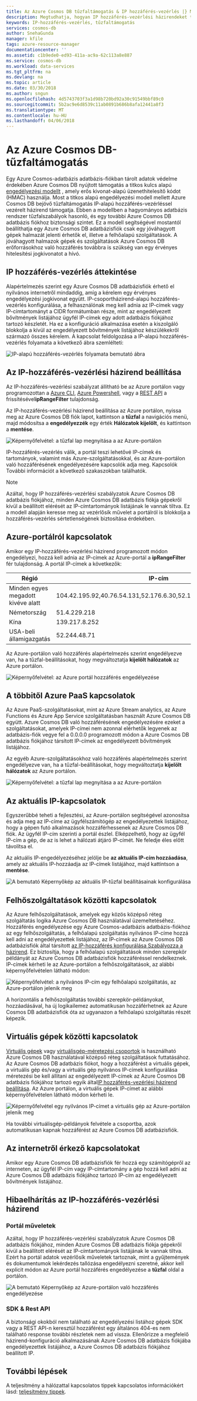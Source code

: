 ```yaml
---
title: Az Azure Cosmos DB tűzfaltámogatás & IP hozzáférés-vezérlés |} Microsoft Docs
description: Megtudhatja, hogyan IP hozzáférés-vezérlési házirendeket tűzfal támogatásához az Azure Cosmos DB adatbázis fiókot használjon.
keywords: IP-hozzáférés-vezérlés, tűzfaltámogatás
services: cosmos-db
author: SnehaGunda
manager: kfile
tags: azure-resource-manager
documentationcenter: ''
ms.assetid: c1b9ede0-ed93-411a-ac9a-62c113a8e887
ms.service: cosmos-db
ms.workload: data-services
ms.tgt_pltfrm: na
ms.devlang: na
ms.topic: article
ms.date: 03/30/2018
ms.author: sngun
ms.openlocfilehash: 4d5743703f3a1d98b720bd92a30c91549bbf89c0
ms.sourcegitcommit: 5b2ac9e6d8539c11ab0891b686b8afa12441a8f3
ms.translationtype: MT
ms.contentlocale: hu-HU
ms.lasthandoff: 04/06/2018
---
```

# <a name="azure-cosmos-db-firewall-support"></a>Az Azure Cosmos DB-tűzfaltámogatás
Egy Azure Cosmos-adatbázis adatbázis-fiókban tárolt adatok védelme érdekében Azure Cosmos DB nyújtott támogatás a titkos kulcs alapú [engedélyezési modellt](https://msdn.microsoft.com/library/azure/dn783368.aspx) , amely erős kivonat-alapú üzenethitelesítő kódot (HMAC) használja. Most a titkos alapú engedélyezési modell mellett Azure Cosmos DB bejövő tűzfaltámogatás IP-alapú hozzáférés-vezérléssel vezérelt házirend támogatja. Ebben a modellben a hagyományos adatbázis rendszer tűzfalszabályok hasonló, és egy további Azure Cosmos DB adatbázis fiókhoz biztonsági szintet. Ez a modell segítségével mostantól beállíthatja egy Azure Cosmos DB adatbázisfiók csak egy jóváhagyott gépek halmazát jelenti érhetők el, illetve a felhőalapú szolgáltatások. A jóváhagyott halmazok gépek és szolgáltatások Azure Cosmos DB erőforrásokhoz való hozzáférés továbbra is szükség van egy érvényes hitelesítési jogkivonatot a hívó.

## <a name="ip-access-control-overview"></a>IP hozzáférés-vezérlés áttekintése
Alapértelmezés szerint egy Azure Cosmos DB adatbázisfiók érhető el nyilvános internetről mindaddig, amíg a kérelem egy érvényes engedélyezési jogkivonat együtt. IP-csoportházirend-alapú hozzáférés-vezérlés konfigurálása, a felhasználónak meg kell adnia az IP-címek vagy IP-címtartományt a CIDR formátumban része, mint az engedélyezett bővítmények listájához ügyfél IP-címek egy adott adatbázis fiókjához tartozó készletét. Ha ez a konfiguráció alkalmazása esetén a kiszolgáló blokkolja a kívül az engedélyezett bővítmények listájához készülékekről származó összes kérelem.  A kapcsolat feldolgozása a IP-alapú hozzáférés-vezérlés folyamata a következő ábra szemlélteti:

![IP-alapú hozzáférés-vezérlés folyamata bemutató ábra](./media/firewall-support/firewall-support-flow.png)

## <a id="configure-ip-policy"></a> Az IP-hozzáférés-vezérlési házirend beállítása
Az IP-hozzáférés-vezérlési szabályzat állítható be az Azure portálon vagy programozottan a [Azure CLI](cli-samples.md), [Azure Powershell](powershell-samples.md), vagy a [REST API](/rest/api/cosmos-db/) a frissítésével**ipRangeFilter** tulajdonság. 

Az IP-hozzáférés-vezérlési házirend beállítása az Azure portálon, nyissa meg az Azure Cosmos DB fiók lapot, kattintson a **tűzfal** a navigációs menü, majd módosítsa a **engedélyezzék** egy érték  **Hálózatok kijelölt**, és kattintson a **mentése**. 

![Képernyőfelvétel: a tűzfal lap megnyitása a az Azure-portálon](./media/firewall-support/azure-portal-firewall.png)

IP-hozzáférés-vezérlés válik, a portál teszi lehetővé IP-címek és tartományok, valamint más Azure-szolgáltatásokkal, és az Azure-portálon való hozzáférésének engedélyezésére kapcsolók adja meg. Kapcsolók További információt a következő szakaszokban találhatók.

> [!NOTE]
> Azáltal, hogy IP hozzáférés-vezérlési szabályzatok Azure Cosmos DB adatbázis fiókjához, minden Azure Cosmos DB adatbázis fiókja gépekről kívül a beállított elérését az IP-címtartományok listájának le vannak tiltva. Ez a modell alapján keresse meg az vezérlősík művelet a portálról is blokkolja a hozzáférés-vezérlés sértetlenségének biztosítása érdekében.

## <a name="connections-from-the-azure-portal"></a>Azure-portálról kapcsolatok 

Amikor egy IP-hozzáférés-vezérlési házirend programozott módon engedélyezi, hozzá kell adnia az IP-címek az Azure-portál a **ipRangeFilter** fér tulajdonság. A portál IP-címek a következők:

|Régió|IP-cím|
|------|----------|
|Minden egyes megadott kivéve alatt|104.42.195.92,40.76.54.131,52.176.6.30,52.169.50.45,52.187.184.26|
|Németország|51.4.229.218|
|Kína|139.217.8.252|
|USA-beli államigazgatás|52.244.48.71|

Az Azure-portálon való hozzáférés alapértelmezés szerint engedélyezve van, ha a tűzfal-beállításokat, hogy megváltoztatja **kijelölt hálózatok** az Azure portálon. 

![Képernyőfelvétel: az Azure portál hozzáférés engedélyezése](./media/firewall-support/enable-azure-portal.png)

## <a name="connections-from-other-azure-paas-services"></a>A többitől Azure PaaS kapcsolatok 
Az Azure PaaS-szolgáltatásokat, mint az Azure Stream analytics, az Azure Functions és Azure App Service szolgáltatásban használt Azure Cosmos DB együtt. Azure Cosmos DB való hozzáférésének engedélyezésére ezeket a szolgáltatásokat, amelyek IP-címei nem azonnal elérhetők legyenek az adatbázis-fiók vegye fel a 0.0.0.0 programozott módon a Azure Cosmos DB adatbázis fiókjához társított IP-címek az engedélyezett bővítmények listájához. 

Az egyéb Azure-szolgáltatásokhoz való hozzáférés alapértelmezés szerint engedélyezve van, ha a tűzfal-beállításokat, hogy megváltoztatja **kijelölt hálózatok** az Azure portálon. 

![Képernyőfelvétel: a tűzfal lap megnyitása a az Azure-portálon](./media/firewall-support/enable-azure-services.png)

## <a name="connections-from-your-current-ip"></a>Az aktuális IP-kapcsolatok

Egyszerűbbé teheti a fejlesztési, az Azure-portálon segítségével azonosítsa és adja meg az IP-címe az ügyfélszámítógép az engedélyezettek listájához, hogy a gépen futó alkalmazások hozzáférhessenek az Azure Cosmos DB fiók. Az ügyfél IP-cím szerinti a portál észlel. Elképzelhető, hogy az ügyfél IP-cím a gép, de az is lehet a hálózati átjáró IP-címét. Ne feledje éles előtt távolítsa el.

Az aktuális IP-engedélyezéséhez jelölje be **az aktuális IP-cím hozzáadása**, amely az aktuális IP-hozzáadja az IP-címek listájához, majd kattintson a **mentése**.

![A bemutató Képernyőkép az aktuális IP-tűzfal beállításainak konfigurálása](./media/firewall-support/enable-current-ip.png)

## <a name="connections-from-cloud-services"></a>Felhőszolgáltatások közötti kapcsolatok
Az Azure felhőszolgáltatások, amelyek egy közös középső réteg szolgáltatás logika Azure Cosmos DB használatával üzemeltetéséhez. Hozzáférés engedélyezése egy Azure Cosmos-adatbázis adatbázis-fiókhoz az egy felhőszolgáltatás, a felhőalapú szolgáltatás nyilvános IP-címe hozzá kell adni az engedélyezettek listájához, az IP-címek az Azure Cosmos DB adatbázisfiók által társított [az IP-hozzáférés konfigurálása Szabályozza a házirend](#configure-ip-policy). Ez biztosítja, hogy a felhőalapú szolgáltatások minden szerepkör példányát az Azure Cosmos DB adatbázisfiók hozzáféréssel rendelkeznek. IP-címek kérheti le az Azure-portálon a felhőszolgáltatások, az alábbi képernyőfelvételen látható módon:

![Képernyőfelvétel: a nyilvános IP-cím egy felhőalapú szolgáltatás, az Azure-portálon jelenik meg](./media/firewall-support/public-ip-addresses.png)

A horizontális a felhőszolgáltatás további szerepkör-példányokat, hozzáadásával, ha új logikailemez automatikusan hozzáférhetnek az Azure Cosmos DB adatbázisfiók óta az ugyanazon a felhőalapú szolgáltatás részét képezik.

## <a name="connections-from-virtual-machines"></a>Virtuális gépek közötti kapcsolatok
[Virtuális gépek](https://azure.microsoft.com/services/virtual-machines/) vagy [virtuálisgép-méretezési csoportok](../virtual-machine-scale-sets/virtual-machine-scale-sets-overview.md) is használható Azure Cosmos DB használatával középső réteg szolgáltatások futtatásához.  Az Azure Cosmos DB adatbázis fiókot, hogy a hozzáférést a virtuális gépek, a virtuális gép és/vagy a virtuális gép nyilvános IP-címek konfigurálása méretezési be kell állítani az engedélyezett IP-címek az Azure Cosmos DB adatbázis fiókjához tartozó egyik által[IP hozzáférés-vezérlési házirend beállítása](#configure-ip-policy). Az Azure portálon, a virtuális gépek IP-címet az alábbi képernyőfelvételen látható módon kérheti le.

![Képernyőfelvétel egy nyilvános IP-címet a virtuális gép az Azure-portálon jelenik meg](./media/firewall-support/public-ip-addresses-dns.png)

Ha további virtuálisgép-példányok felvétele a csoportba, azok automatikusan kapnak hozzáférést az Azure Cosmos DB adatbázisfiók.

## <a name="connections-from-the-internet"></a>Az internetről érkező kapcsolatokat
Amikor egy Azure Cosmos DB adatbázisfiók fér hozzá egy számítógépről az interneten, az ügyfél IP-cím vagy IP-címtartomány a gép hozzá kell adni az Azure Cosmos DB adatbázis fiókjához tartozó IP-cím az engedélyezett bővítmények listájához. 

## <a name="troubleshooting-the-ip-access-control-policy"></a>Hibaelhárítás az IP-hozzáférés-vezérlési házirend
### <a name="portal-operations"></a>Portál műveletek
Azáltal, hogy IP hozzáférés-vezérlési szabályzatok Azure Cosmos DB adatbázis fiókjához, minden Azure Cosmos DB adatbázis fiókja gépekről kívül a beállított elérését az IP-címtartományok listájának le vannak tiltva. Ezért ha portál adatok vezérlősík műveletek tartoznak, mint a gyűjtemények és dokumentumok lekérdezés tallózása engedélyezni szeretné, akkor kell explicit módon az Azure portál hozzáférés engedélyezése a **tűzfal** oldal a portálon. 

![A bemutató Képernyőkép az Azure-portálon való hozzáférés engedélyezése](./media/firewall-support/azure-portal-firewall.png)

### <a name="sdk--rest-api"></a>SDK & Rest API
A biztonsági okokból nem található az engedélyezési listához gépek SDK vagy a REST API-n keresztül hozzáférést egy általános 404-es nem található response további részletek nem ad vissza. Ellenőrizze a megfelelő házirend-konfiguráció alkalmazásának Azure Cosmos DB adatbázis fiókjába engedélyezettek listájához, a Azure Cosmos DB adatbázis fiókjához beállított IP.

## <a name="next-steps"></a>További lépések
A teljesítmény a hálózattal kapcsolatos tippek kapcsolatos információkért lásd: [teljesítmény tippek](performance-tips.md).

